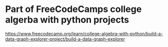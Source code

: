 # Part of FreeCodeCamps college algerba with python projects
https://www.freecodecamp.org/learn/college-algebra-with-python/build-a-data-graph-explorer-project/build-a-data-graph-explorer 
